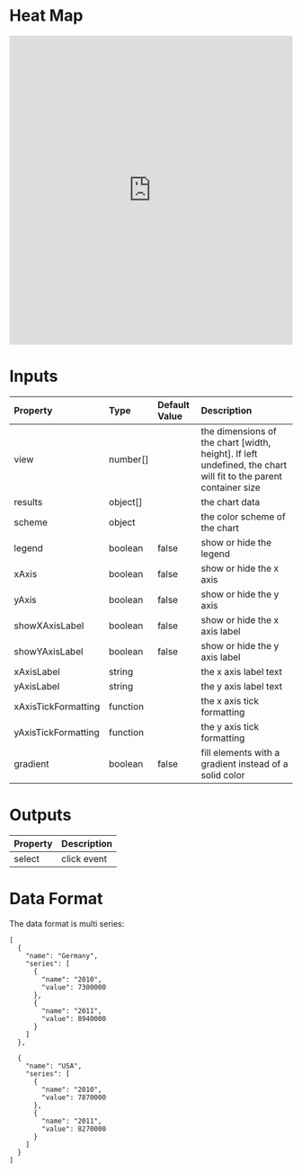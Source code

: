 # Heat Map

<iframe width="100%" height="550" frameborder="0" src="https://embed.plnkr.co/iyvvzBrEIayRWG5BcQ7e?show=preview"></iframe>

# Inputs
| Property            | Type     | Default Value | Description                                                                                                     |
|:--------------------|:---------|:--------------|:----------------------------------------------------------------------------------------------------------------|
| view                | number[] |               | the dimensions of the chart [width, height]. If left undefined, the chart will fit to the parent container size |
| results             | object[] |               | the chart data                                                                                                  |
| scheme              | object   |               | the color scheme of the chart                                                                                   |
| legend              | boolean  | false         | show or hide the legend                                                                                         |
| xAxis               | boolean  | false         | show or hide the x axis                                                                                         |
| yAxis               | boolean  | false         | show or hide the y axis                                                                                         |
| showXAxisLabel      | boolean  | false         | show or hide the x axis label                                                                                   |
| showYAxisLabel      | boolean  | false         | show or hide the y axis label                                                                                   |
| xAxisLabel          | string   |               | the x axis label text                                                                                           |
| yAxisLabel          | string   |               | the y axis label text                                                                                           |
| xAxisTickFormatting | function |               | the x axis tick formatting                                                                                      |
| yAxisTickFormatting | function |               | the y axis tick formatting                                                                                      |
| gradient            | boolean  | false         | fill elements with a gradient instead of a solid color                                                          |

# Outputs
| Property | Description |
|:---------|:------------|
| select   | click event |

# Data Format
The data format is multi series:

```
[
  {
    "name": "Germany",
    "series": [
      {
        "name": "2010",
        "value": 7300000
      },
      {
        "name": "2011",
        "value": 8940000
      }
    ]
  },

  {
    "name": "USA",
    "series": [
      {
        "name": "2010",
        "value": 7870000
      },
      {
        "name": "2011",
        "value": 8270000
      }
    ]
  }
]
```
